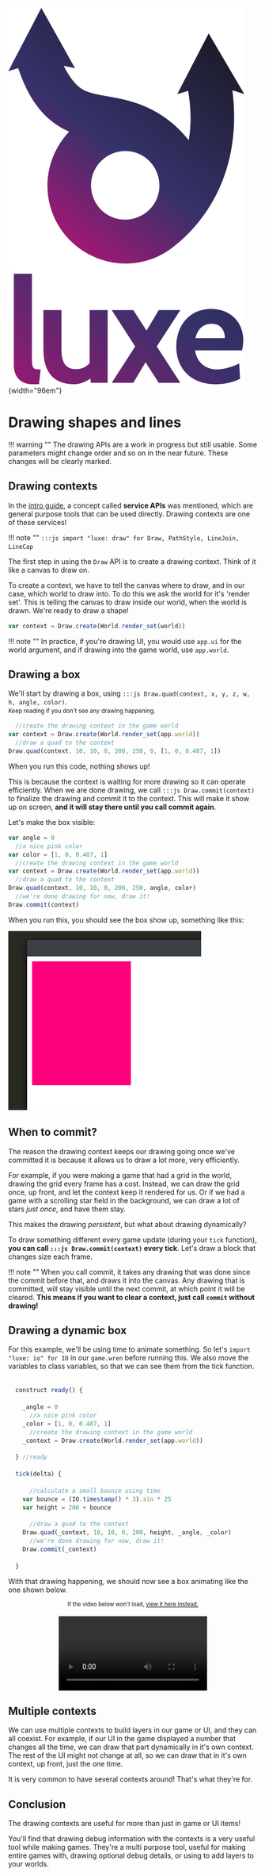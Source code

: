 ![](../images/luxe-dark.svg){width="96em"}

# Drawing shapes and lines

!!! warning ""
    The drawing APIs are a work in progress but still usable. Some parameters might change order and so on in the near future. These changes will be clearly marked.   

## Drawing contexts

In the [intro guide](../guide.md), a concept called **service APIs** was mentioned, which are general purpose tools that can be used directly. Drawing contexts are one of these services!

!!! note ""
    `:::js import "luxe: draw" for Draw, PathStyle, LineJoin, LineCap`   

The first step in using the `Draw` API is to create a drawing context. Think of it like a canvas to draw on. 

To create a context, we have to tell the canvas where to draw, and in our case, which world to draw into. To do this we ask the world for it's 'render set'. This is telling the canvas to draw inside our world, when the world is drawn. We're ready to draw a shape!

```js
var context = Draw.create(World.render_set(world))
``` 


!!! note ""
    In practice, if you're drawing UI, you would use `app.ui` for the world argument, and if drawing into the game world, use `app.world`.

## Drawing a box

We'll start by drawing a box, using `:::js Draw.quad(context, x, y, z, w, h, angle, color)`.    
<small>Keep reading if you don't see any drawing happening.</small>

```js
  //create the drawing context in the game world
var context = Draw.create(World.render_set(app.world))
  //draw a quad to the context
Draw.quad(context, 10, 10, 0, 200, 250, 0, [1, 0, 0.487, 1])
```

When you run this code, nothing shows up! 

This is because the context is waiting for more drawing so it can operate efficiently. When we are done drawing, we call `:::js Draw.commit(context)` to finalize the drawing and commit it to the context. This will make it show up on screen, **and it will stay there until you call commit again**. 

Let's make the box visible:


```js
var angle = 0
  //a nice pink color
var color = [1, 0, 0.487, 1]
  //create the drawing context in the game world
var context = Draw.create(World.render_set(app.world))
  //draw a quad to the context
Draw.quad(context, 10, 10, 0, 200, 250, angle, color)
  //we're done drawing for now, draw it!
Draw.commit(context)
```

When you run this, you should see the box show up, something like this:

![](../images/tutorial/drawing-a-box.png)

## When to commit?

The reason the drawing context keeps our drawing going once we've committed it is because it allows us to draw a lot more, very efficiently. 

For example, if you were making a game that had a grid in the world, drawing the grid every frame has a cost. Instead, we can draw the grid once, up front, and let the context keep it rendered for us. Or if we had a game with a scrolling star field in the background, we can draw a lot of stars _just once_, and have them stay. 

This makes the drawing _persistent_, but what about drawing dynamically? 

To draw something different every game update (during your `tick` function), **you can call `:::js Draw.commit(context)` every tick**. Let's draw a block that changes size each frame.

!!! note ""
    When you call commit, it takes any drawing that was done since the commit before that, and draws it into the canvas. Any drawing that is committed, will stay visible until the next commit, at which point it will be cleared. **This means if you want to clear a context, just call `commit` without drawing!**

## Drawing a dynamic box

For this example, we'll be using time to animate something. So let's `import "luxe: io" for IO` in our `game.wren` before running this.
We also move the variables to class variables, so that we can see them from the tick function.


```js

  construct ready() {

    _angle = 0
      //a nice pink color
    _color = [1, 0, 0.487, 1]
      //create the drawing context in the game world
    _context = Draw.create(World.render_set(app.world))

  } //ready

  tick(delta) {

      //calculate a small bounce using time
    var bounce = (IO.timestamp() * 3).sin * 25
    var height = 200 + bounce

      //draw a quad to the context
    Draw.quad(_context, 10, 10, 0, 200, height, _angle, _color)
      //we're done drawing for now, draw it!
    Draw.commit(_context)

  }

```

With that drawing happening, we should now see a box animating like the one shown below.

<span style="display:block; font-size:0.8em; width:100%; text-align: center;"> If the video below won't load, <a href="https://i.imgur.com/uEcGrkB.mp4" target="_blank">view it here instead.</a></span> <br/>
<video preload="auto" controls="" loop="loop" style="max-width:90%; width:auto; margin:auto; display:block;">  
  <source src="https://i.imgur.com/uEcGrkB.mp4" type="video/mp4"></source>
</video>

## Multiple contexts

We can use multiple contexts to build layers in our game or UI, and they can all coexist. For example, if our UI in the game displayed a number that changes all the time, we can draw that part dynamically in it's own context. The rest of the UI might not change at all, so we can draw that in it's own context, up front, just the one time.

It is very common to have several contexts around! That's what they're for.

## Conclusion

The drawing contexts are useful for more than just in game or UI items! 

You'll find that drawing debug information with the contexts is a very useful tool while making games. They're a multi purpose tool, useful for making entire games with, drawing optional debug details, or using to add layers to your worlds.
